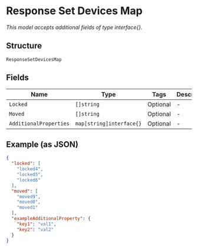 
# Response Set Devices Map

*This model accepts additional fields of type interface{}.*

## Structure

`ResponseSetDevicesMap`

## Fields

| Name | Type | Tags | Description |
|  --- | --- | --- | --- |
| `Locked` | `[]string` | Optional | - |
| `Moved` | `[]string` | Optional | - |
| `AdditionalProperties` | `map[string]interface{}` | Optional | - |

## Example (as JSON)

```json
{
  "locked": [
    "locked4",
    "locked5",
    "locked6"
  ],
  "moved": [
    "moved9",
    "moved0",
    "moved1"
  ],
  "exampleAdditionalProperty": {
    "key1": "val1",
    "key2": "val2"
  }
}
```

